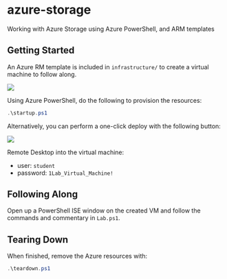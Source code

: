 # azure-storage
Working with Azure Storage using Azure PowerShell, and ARM templates

## Getting Started
An Azure RM template is included in `infrastructure/` to create a virtual machine to follow along.

<a href="http://armviz.io/#/?load=https%3A%2F%2Fraw.githubusercontent.com%2Flrakai%2Fazure-storage%2Fmaster%2Finfrastructure%2Farm-template.json">
    <img src="https://camo.githubusercontent.com/536ab4f9bc823c2e0ce72fb610aafda57d8c6c12/687474703a2f2f61726d76697a2e696f2f76697375616c697a65627574746f6e2e706e67" data-canonical-src="http://armviz.io/visualizebutton.png" style="max-width:100%;">
</a> 

Using Azure PowerShell, do the following to provision the resources:
```ps1
.\startup.ps1
```
Alternatively, you can perform a one-click deploy with the following button:

<a href="https://portal.azure.com/#create/Microsoft.Template/uri/https%3A%2F%2Fraw.githubusercontent.com%2Flrakai%2Fazure-storage%2Fmaster%2Finfrastructure%2Farm-template.json">
    <img src="https://camo.githubusercontent.com/9285dd3998997a0835869065bb15e5d500475034/687474703a2f2f617a7572656465706c6f792e6e65742f6465706c6f79627574746f6e2e706e67" data-canonical-src="http://azuredeploy.net/deploybutton.png" style="max-width:100%;">
</a>

Remote Desktop into the virtual machine:
- user: `student`
- password: `1Lab_Virtual_Machine!`

## Following Along
Open up a PowerShell ISE window on the created VM and follow the commands and commentary in `Lab.ps1`.

## Tearing Down
When finished, remove the Azure resources with:
```ps1
.\teardown.ps1
```
